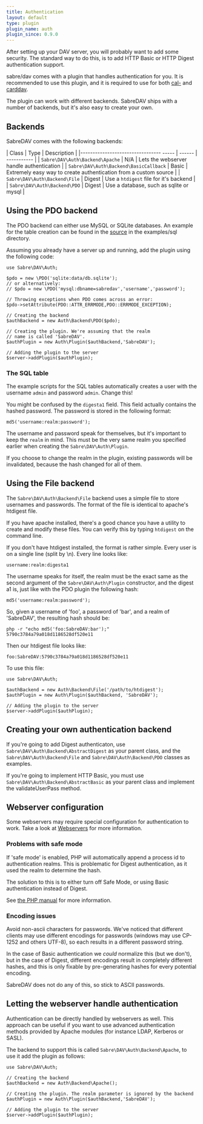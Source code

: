 ```yaml
---
title: Authentication
layout: default
type: plugin
plugin_name: auth
plugin_since: 0.9.0
---
```


After setting up your DAV server, you will probably want to add some security.
The standard way to do this, is to add HTTP Basic or HTTP Digest authentication
support.

sabre/dav comes with a plugin that handles authentication for you. It is
recommended to use this plugin, and it is required to use for both
[cal-](/dav/caldav) and [carddav](/dav/carddav).

The plugin can work with different backends. SabreDAV ships with a number of
backends, but it's also easy to create your own.

Backends
--------

SabreDAV comes with the following backends:

| Class                                  | Type   | Description |
|--------------------------------- ----- | ------ | ----------- |
| `Sabre\DAV\Auth\Backend\Apache`        | N/A    | Lets the webserver handle authentication |
| `Sabre\DAV\Auth\Backend\BasicCallback` | Basic  | Extremely easy way to create authentication from a custom source |
| `Sabre\DAV\Auth\Backend\File`          | Digest | Use a `htdigest` file for it's backend |
| `Sabre\DAV\Auth\Backend\PDO`           | Digest | Use a database, such as sqlite or mysql |

Using the PDO backend
---------------------

The PDO backend can either use MySQL or SQLite databases. An example for the
table creation can be found in the [source][1] in the examples/sql directory.

Assuming you already have a server up and running, add the plugin using the
following code:

    use Sabre\DAV\Auth;

    $pdo = new \PDO('sqlite:data/db.sqlite');
    // or alternatively:
    // $pdo = new \PDO('mysql:dbname=sabredav','username','password');

    // Throwing exceptions when PDO comes across an error:
    $pdo->setAttribute(PDO::ATTR_ERRMODE,PDO::ERRMODE_EXCEPTION);

    // Creating the backend
    $authBackend = new Auth\Backend\PDO($pdo);

    // Creating the plugin. We're assuming that the realm
    // name is called 'SabreDAV'.
    $authPlugin = new Auth\Plugin($authBackend,'SabreDAV');

    // Adding the plugin to the server
    $server->addPlugin($authPlugin);

### The SQL table

The example scripts for the SQL tables automatically creates a user with the
username `admin` and password `admin`. Change this!

You might be confused by the `digesta1` field. This field actually contains
the hashed password. The password is stored in the following format:

    md5('username:realm:password');

The username and password speak for themselves, but it's important to keep
the `realm` in mind. This must be the very same realm you specified earlier
when creating the `Sabre\DAV\Auth\Plugin`.

If you choose to change the realm in the plugin, existing passwords will be
invalidated, because the hash changed for all of them.

Using the File backend
----------------------

The `Sabre\DAV\Auth\Backend\File` backend uses a simple file to store
usernames and passwords. The format of the file is identical to apache's
htdigest file.

If you have apache installed, there's a good chance you have a utility
to create and modify these files. You can verify this by typing `htdigest`
on the command line.

If you don't have htdigest installed, the format is rather simple.
Every user is on a single line (split by \n). Every line looks like:

    username:realm:digesta1

The username speaks for itself, the realm must be the exact same as the second
argument of the `Sabre\DAV\Auth\Plugin` constructor, and the digest a1 is,
just like with the PDO plugin the following hash:

    md5('username:realm:password');

So, given a username of 'foo', a password of 'bar', and a realm of 'SabreDAV',
the resulting hash should be:

    php -r "echo md5('foo:SabreDAV:bar');"
    5790c3784a79a018d1186528df520e11

Then our htdigest file looks like:

    foo:SabreDAV:5790c3784a79a018d1186528df520e11

To use this file:

    use Sabre\DAV\Auth;

    $authBackend = new Auth\Backend\File('/path/to/htdigest');
    $authPlugin = new Auth\Plugin($authBackend, 'SabreDAV');

    // Adding the plugin to the server
    $server->addPlugin($authPlugin);

Creating your own authentication backend
----------------------------------------

If you're going to add Digest authenticaton, use
`Sabre\DAV\Auth\Backend\AbstractDigest` as your parent class, and the
`Sabre\DAV\Auth\Backend\File` and `Sabre\DAV\Auth\Backend\PDO`
classes as examples.

If you're going to implement HTTP Basic, you must use
`Sabre\DAV\Auth\Backend\AbstractBasic` as your parent class and implement the
validateUserPass method.

Webserver configuration
-----------------------

Some webservers may require special configuration for authentication to work.
Take a look at [Webservers](/dav/webservers) for more information.

### Problems with safe mode

If 'safe mode' is enabled, PHP will automatically append a process id to authentication realms. This is problematic for Digest authentication, as it used the realm to determine the hash.

The solution to this is to either turn off Safe Mode, or using Basic authentication instead of Digest.

See [the PHP manual][2] for more information.

### Encoding issues

Avoid non-ascii characters for passwords. We've noticed that different clients
may use different encodings for passwords (windows may use CP-1252 and others
UTF-8), so each results in a different password string.

In the case of Basic authentication we _could_ normalize this (but we don't),
but in the case of Digest, different encodings result in completely different
hashes, and this is only fixable by pre-generating hashes for every potential
encoding.

SabreDAV does not do any of this, so stick to ASCII passwords.

Letting the webserver handle authentication
-------------------------------------------

Authentication can be directly handled by webservers as well. This approach
can be useful if you want to use advanced authentication methods provided by
Apache modules (for instance LDAP, Kerberos or SASL).

The backend to support this is called `Sabre\DAV\Auth\Backend\Apache`, to use
it add the plugin as follows:

    use Sabre\DAV\Auth;

    // Creating the backend
    $authBackend = new Auth\Backend\Apache();

    // Creating the plugin. The realm parameter is ignored by the backend
    $authPlugin = new Auth\Plugin($authBackend,'SabreDAV');

    // Adding the plugin to the server
    $server->addPlugin($authPlugin);

[1]: https://github.com/fruux/sabre-dav/tree/master/examples/sql
[2]: http://php.net/manual/en/features.http-auth.php
